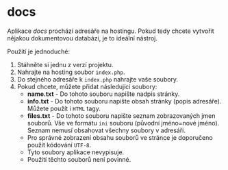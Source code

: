 # docs

Aplikace *docs* prochází adresáře na hostingu. Pokud tedy chcete vytvořit nějakou dokumentovou databázi, je to ideální nástroj.

Použití je jednoduché:
1. Stáhněte si jednu z verzí projektu.
2. Nahrajte na hosting soubor `index.php`.
3. Do stejného adresáře k `index.php` nahrajte vaše soubory.
4. Pokud chcete, můžete přidat následující soubory:
    - **name.txt** - Do tohoto souboru napište nadpis stránky.
    - **info.txt** - Do tohoto souboru napište obsah stránky (popis adresáře). Můžete použít i `HTML` tagy.
    - **files.txt** - Do tohoto souboru napište seznam zobrazovaných jmen souborů. Vše ve formátu `ini` souboru (původní jméno=nové jméno). Seznam nemusí obsahovat všechny soubory v adresáři.
    - Pro správné zobrazení obsahu souborů ve stránce je doporučeno použít kódování `UTF-8`.
    - Tyto soubory aplikace nevypisuje.
    - Použití těchto souborů není povinné.
